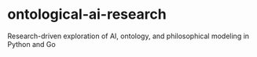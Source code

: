 # ontological-ai-research
Research-driven exploration of AI, ontology, and philosophical modeling in Python and Go

